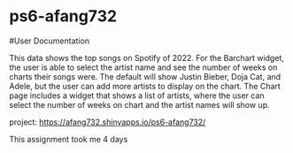 # ps6-afang732

#User Documentation


This data shows the top songs on Spotify of 2022. For the Barchart widget, the user is able to select the artist name and see the number of weeks on charts their songs were. The default will show Justin Bieber, Doja Cat, and Adele, but the user can add more artists to display on the chart. The Chart page includes a widget that shows a list of artists, where the user can select the number of weeks on chart and the artist names will show up. 

project: https://afang732.shinyapps.io/ps6-afang732/

This assignment took me 4 days 